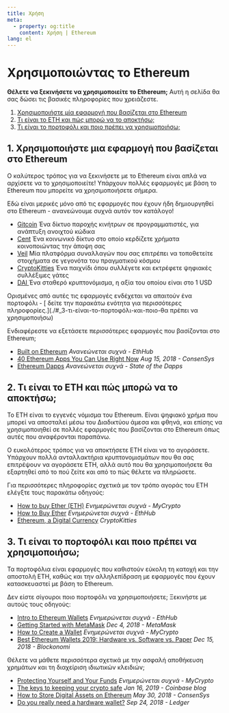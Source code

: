 ```yaml
---
title: Χρήση
meta:
  - property: og:title
    content: Χρήση | Ethereum
lang: el
---
```


# Χρησιμοποιώντας το Ethereum

<div class="featured">

  **Θέλετε να ξεκινήσετε να χρησιμοποιείτε το Ethereum;** Αυτή η σελίδα θα σας δώσει τις βασικές πληροφορίες που χρειάζεστε.

  1. [Χρησιμοποιήστε μία εφαρμογή που βασίζεται στο Ethereum](#_1-χpησιμοποιήστε-μια-εφαpμογή-που-βασίζεται-στο-ethereum)
  2. [Τι είναι το ETH και πώς μπορώ να το αποκτήσω;](#_2-τι-είναι-το-eth-και-πώς-μποpώ-να-το-αποκτήσω)
  3. [Τι είναι το πορτοφόλι και ποιο πρέπει να χρησιμοποιήσω;](#_3-τι-είναι-το-ποpτοφόλι-και-ποιο-πpέπει-να-χpησιμοποιήσω)

</div>

## 1. Χρησιμοποιήστε μια εφαρμογή που βασίζεται στο Ethereum

Ο καλύτερος τρόπος για να ξεκινήσετε με το Ethereum είναι απλά να αρχίσετε να το χρησιμοποιείτε! Υπάρχουν πολλές εφαρμογές με βάση το Ethereum που μπορείτε να χρησιμοποιήσετε σήμερα.

Εδώ είναι μερικές μόνο από τις εφαρμογές που έχουν ήδη δημιουργηθεί στο Ethereum - ανανεώνουμε συχνά αυτόν τον κατάλογο!

- [ Gitcoin](https://gitcoin.co) Ένα δίκτυο παροχής κινήτρων σε προγραμματιστές, για ανάπτυξη ανοιχτού κώδικα
- [ Cent](https://beta.cent.co) Ένα κοινωνικό δίκτυο στο οποίο κερδίζετε χρήματα κοινοποιώντας την άποψη σας
- [ Veil](https://app.veil.co) Μία πλατφόρμα συναλλαγών που σας επιτρέπει να τοποθετείτε στοιχήματα σε γεγονότα του πραγματικού κόσμου
- [ CryptoKitties](https://www.cryptokitties.co) Ένα παιχνίδι όπου συλλέγετε και εκτρέφετε ψηφιακές συλλέξιμες γάτες
- [ DAI ](https://makerdao.com/en/) Ένα σταθερό κρυπτονόμισμα, η αξία του οποίου είναι στο 1 USD

Ορισμένες από αυτές τις εφαρμογές ενδέχεται να απαιτούν ένα πορτοφόλι - [ δείτε την παρακάτω ενότητα για περισσότερες πληροφορίες.](./#_3-τι-είναι-το-πορτοφόλι-και-ποιο-θα πρέπει να χρησιμοποιήσω)

Ενδιαφέρεστε να εξετάσετε περισσότερες εφαρμογές που βασίζονται στο Ethereum;

- [Built on Ethereum](https://docs.ethhub.io/built-on-ethereum/built-on-ethereum/) *Ανανεώνεται συχνά - EthHub*
- [40 Ethereum Apps You Can Use Right Now](https://media.consensys.net/40-ethereum-apps-you-can-use-right-now-d643333769f7) *Aug 15, 2018 - ConsenSys*
- [Ethereum Dapps](https://www.stateofthedapps.com/rankings/platform/ethereum) *Ανανεώνεται συχνά - State of the Dapps*

## 2. Τι είναι το ETH και πώς μπορώ να το αποκτήσω;

Το ETH είναι το εγγενές νόμισμα του Ethereum. Είναι ψηφιακό χρήμα που μπορεί να αποσταλεί μέσω του Διαδικτύου άμεσα και φθηνά, και επίσης να χρησιμοποιηθεί σε πολλές εφαρμογές που βασίζονται στο Ethereum όπως αυτές που αναφέρονται παραπάνω.

Ο ευκολότερος τρόπος για να αποκτήσετε ETH είναι να το αγοράσετε. Υπάρχουν πολλά ανταλλακτήρια κρυπτονομισμάτων που θα σας επιτρέψουν να αγοράσετε ETH, αλλά αυτό που θα χρησιμοποιήσετε θα εξαρτηθεί από το πού ζείτε και από το πώς θέλετε να πληρώσετε.

Για περισσότερες πληροφορίες σχετικά με τον τρόπο αγοράς του ETH ελέγξτε τους παρακάτω οδηγούς:

- [How to buy Ether (ETH)](https://support.mycrypto.com/how-to/getting-started/how-to-buy-ether-with-usd) *Ενημερώνεται συχνά - MyCrypto*
- [How to Buy Ether](https://docs.ethhub.io/using-ethereum/how-to-buy-ether/) *Ενημερώνεται συχνά - EthHub*
- [Ethereum, a Digital Currency](https://www.cryptokitties.co/faq#ethereum-a-digital-currency) *CryptoKitties*

## 3. Τι είναι το πορτοφόλι και ποιο πρέπει να χρησιμοποιήσω;

Τα πορτοφόλια είναι εφαρμογές που καθιστούν εύκολη τη κατοχή και την αποστολή ETH, καθώς και την αλληλεπίδραση με εφαρμογές που έχουν κατασκευαστεί με βάση το Ethereum.

Δεν είστε σίγουροι ποιο πορτοφόλι να χρησιμοποιήσετε; Ξεκινήστε με αυτούς τους οδηγούς:

- [Intro to Ethereum Wallets](https://docs.ethhub.io/using-ethereum/wallets/intro-to-ethereum-wallets/) *Ενημερώνεται συχνά - EthHub*
- [Getting Started with MetaMask](https://metamask.zendesk.com/hc/en-us/articles/360015489531-Getting-Started-With-MetaMask-Part-1-) *Dec 4, 2018 - MetaMask*
- [How to Create a Wallet](https://support.mycrypto.com/getting-started/creating-a-new-wallet-on-mycrypto.html) *Ενημερώνεται συχνά - MyCrypto*
- [Best Ethereum Wallets 2019: Hardware vs. Software vs. Paper](https://blockonomi.com/best-ethereum-wallets/) *Dec 15, 2018 - Blockonomi*

Θέλετε να μάθετε περισσότερα σχετικά με την ασφαλή αποθήκευση χρημάτων και τη διαχείριση ιδιωτικών κλειδιών;

- [Protecting Yourself and Your Funds](https://support.mycrypto.com/staying-safe/protecting-yourself-and-your-funds) *Ενημερώνεται συχνά - MyCrypto*
- [The keys to keeping your crypto safe](https://blog.coinbase.com/the-keys-to-keeping-your-crypto-safe-96d497cce6cf) *Jan 16, 2019 - Coinbase blog*
- [How to Store Digital Assets on Ethereum](https://media.consensys.net/how-to-store-digital-assets-on-ethereum-a2bfdcf66bd0) *May 30, 2018 - ConsenSys*
- [Do you really need a hardware wallet?](https://medium.com/ledger-on-security-and-blockchain/ledger-101-part-1-do-you-really-need-a-hardware-wallet-7f5abbadd945) *Sep 24, 2018 - Ledger*